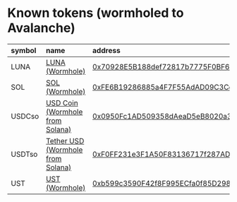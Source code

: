 
Known tokens (wormholed to Avalanche)
===================================
  
| symbol   | name                                                                      | address                                                                                                             | origin   | sourceAddress                                                                                                           | symbol   |
|:---------|:--------------------------------------------------------------------------|:--------------------------------------------------------------------------------------------------------------------|:---------|:------------------------------------------------------------------------------------------------------------------------|:-----------------|
| LUNA     | [LUNA (Wormhole)](http://coingecko.com/en/coins/terra-luna)               | [0x70928E5B188def72817b7775F0BF6325968e563B](https://snowtrace.io/token/0x70928E5B188def72817b7775F0BF6325968e563B) | terra    | [uluna](https://finder.terra.money/columbus-5/address/uluna)                                                            | LUNA             |
| SOL      | [SOL (Wormhole)](http://coingecko.com/en/coins/solana)                    | [0xFE6B19286885a4F7F55AdAD09C3Cd1f906D2478F](https://snowtrace.io/token/0xFE6B19286885a4F7F55AdAD09C3Cd1f906D2478F) | sol      | [So11111111111111111111111111111111111111112](https://solscan.io/address/So11111111111111111111111111111111111111112)   | SOL              |
| USDCso   | [USD Coin (Wormhole from Solana)](http://coingecko.com/en/coins/usd-coin) | [0x0950Fc1AD509358dAeaD5eB8020a3c7d8b43b9DA](https://snowtrace.io/token/0x0950Fc1AD509358dAeaD5eB8020a3c7d8b43b9DA) | sol      | [EPjFWdd5AufqSSqeM2qN1xzybapC8G4wEGGkZwyTDt1v](https://solscan.io/address/EPjFWdd5AufqSSqeM2qN1xzybapC8G4wEGGkZwyTDt1v) | USDCso           |
| USDTso   | [Tether USD (Wormhole from Solana)](http://coingecko.com/en/coins/tether) | [0xF0FF231e3F1A50F83136717f287ADAB862f89431](https://snowtrace.io/token/0xF0FF231e3F1A50F83136717f287ADAB862f89431) | sol      | [Es9vMFrzaCERmJfrF4H2FYD4KCoNkY11McCe8BenwNYB](https://solscan.io/address/Es9vMFrzaCERmJfrF4H2FYD4KCoNkY11McCe8BenwNYB) | USDTso           |
| UST      | [UST (Wormhole)](http://coingecko.com/en/coins/terra-usd)                 | [0xb599c3590F42f8F995ECfa0f85D2980B76862fc1](https://snowtrace.io/token/0xb599c3590F42f8F995ECfa0f85D2980B76862fc1) | terra    | [uusd](https://finder.terra.money/columbus-5/address/uusd)                                                              | UST              |